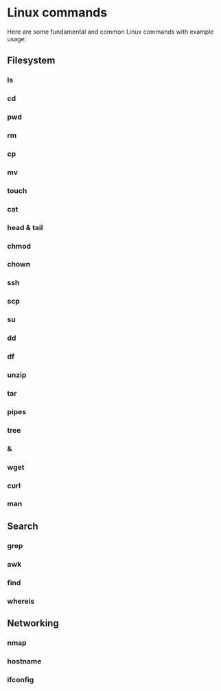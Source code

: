 # Linux commands

Here are some fundamental and common Linux commands with example usage:

## Filesystem

### ls

### cd

### pwd

### rm

### cp

### mv

### touch

### cat

### head & tail

### chmod

### chown

### ssh

### scp

### su

### dd

### df

### unzip

### tar

### pipes

### tree

### &

### wget

### curl

### man



## Search

### grep

### awk

### find

### whereis



## Networking

### nmap

### hostname

### ifconfig
